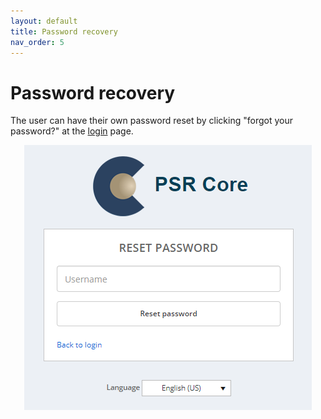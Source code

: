 ```yaml
---
layout: default
title: Password recovery
nav_order: 5
---
```


# Password recovery

The user can have their own password reset by clicking "forgot your password?" at the [login](GettingStarted.html) page.

<div style="text-align:center">
    <img src="images/password.png"/>
</div>
